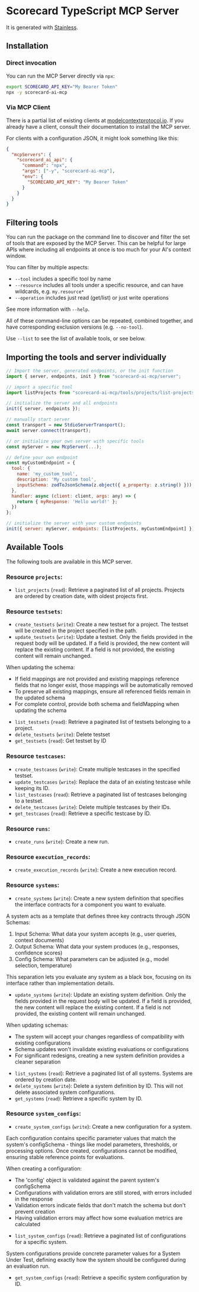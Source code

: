 # Scorecard TypeScript MCP Server

It is generated with [Stainless](https://www.stainless.com/).

## Installation

### Direct invocation

You can run the MCP Server directly via `npx`:

```sh
export SCORECARD_API_KEY="My Bearer Token"
npx -y scorecard-ai-mcp
```

### Via MCP Client

There is a partial list of existing clients at [modelcontextprotocol.io](https://modelcontextprotocol.io/clients). If you already
have a client, consult their documentation to install the MCP server.

For clients with a configuration JSON, it might look something like this:

```json
{
  "mcpServers": {
    "scorecard_ai_api": {
      "command": "npx",
      "args": ["-y", "scorecard-ai-mcp"],
      "env": {
        "SCORECARD_API_KEY": "My Bearer Token"
      }
    }
  }
}
```

## Filtering tools

You can run the package on the command line to discover and filter the set of tools that are exposed by the
MCP Server. This can be helpful for large APIs where including all endpoints at once is too much for your AI's
context window.

You can filter by multiple aspects:

- `--tool` includes a specific tool by name
- `--resource` includes all tools under a specific resource, and can have wildcards, e.g. `my.resource*`
- `--operation` includes just read (get/list) or just write operations

See more information with `--help`.

All of these command-line options can be repeated, combined together, and have corresponding exclusion versions (e.g. `--no-tool`).

Use `--list` to see the list of available tools, or see below.

## Importing the tools and server individually

```js
// Import the server, generated endpoints, or the init function
import { server, endpoints, init } from "scorecard-ai-mcp/server";

// import a specific tool
import listProjects from "scorecard-ai-mcp/tools/projects/list-projects";

// initialize the server and all endpoints
init({ server, endpoints });

// manually start server
const transport = new StdioServerTransport();
await server.connect(transport);

// or initialize your own server with specific tools
const myServer = new McpServer(...);

// define your own endpoint
const myCustomEndpoint = {
  tool: {
    name: 'my_custom_tool',
    description: 'My custom tool',
    inputSchema: zodToJsonSchema(z.object({ a_property: z.string() })),
  },
  handler: async (client: client, args: any) => {
    return { myResponse: 'Hello world!' };
  })
};

// initialize the server with your custom endpoints
init({ server: myServer, endpoints: [listProjects, myCustomEndpoint] });
```

## Available Tools

The following tools are available in this MCP server.

### Resource `projects`:

- `list_projects` (`read`): Retrieve a paginated list of all projects. Projects are ordered by creation date, with oldest projects first.

### Resource `testsets`:

- `create_testsets` (`write`): Create a new testset for a project. The testset will be created in the project specified in the path.
- `update_testsets` (`write`): Update a testset. Only the fields provided in the request body will be updated.
  If a field is provided, the new content will replace the existing content.
  If a field is not provided, the existing content will remain unchanged.

When updating the schema:

- If field mappings are not provided and existing mappings reference fields that no longer exist, those mappings will be automatically removed
- To preserve all existing mappings, ensure all referenced fields remain in the updated schema
- For complete control, provide both schema and fieldMapping when updating the schema

* `list_testsets` (`read`): Retrieve a paginated list of testsets belonging to a project.
* `delete_testsets` (`write`): Delete testset
* `get_testsets` (`read`): Get testset by ID

### Resource `testcases`:

- `create_testcases` (`write`): Create multiple testcases in the specified testset.
- `update_testcases` (`write`): Replace the data of an existing testcase while keeping its ID.
- `list_testcases` (`read`): Retrieve a paginated list of testcases belonging to a testset.
- `delete_testcases` (`write`): Delete multiple testcases by their IDs.
- `get_testcases` (`read`): Retrieve a specific testcase by ID.

### Resource `runs`:

- `create_runs` (`write`): Create a new run.

### Resource `execution_records`:

- `create_execution_records` (`write`): Create a new execution record.

### Resource `systems`:

- `create_systems` (`write`): Create a new system definition that specifies the interface contracts for a component you want to evaluate.

A system acts as a template that defines three key contracts through JSON Schemas:

1. Input Schema: What data your system accepts (e.g., user queries, context documents)
2. Output Schema: What data your system produces (e.g., responses, confidence scores)
3. Config Schema: What parameters can be adjusted (e.g., model selection, temperature)

This separation lets you evaluate any system as a black box, focusing on its interface rather than implementation details.

- `update_systems` (`write`): Update an existing system definition. Only the fields provided in the request body will be updated.
  If a field is provided, the new content will replace the existing content.
  If a field is not provided, the existing content will remain unchanged.

When updating schemas:

- The system will accept your changes regardless of compatibility with existing configurations
- Schema updates won't invalidate existing evaluations or configurations
- For significant redesigns, creating a new system definition provides a cleaner separation

* `list_systems` (`read`): Retrieve a paginated list of all systems. Systems are ordered by creation date.
* `delete_systems` (`write`): Delete a system definition by ID. This will not delete associated system configurations.
* `get_systems` (`read`): Retrieve a specific system by ID.

### Resource `system_configs`:

- `create_system_configs` (`write`): Create a new configuration for a system.

Each configuration contains specific parameter values that match the system's configSchema - things like model parameters, thresholds, or processing options.
Once created, configurations cannot be modified, ensuring stable reference points for evaluations.

When creating a configuration:

- The 'config' object is validated against the parent system's configSchema
- Configurations with validation errors are still stored, with errors included in the response
- Validation errors indicate fields that don't match the schema but don't prevent creation
- Having validation errors may affect how some evaluation metrics are calculated

* `list_system_configs` (`read`): Retrieve a paginated list of configurations for a specific system.

System configurations provide concrete parameter values for a System Under Test, defining exactly how the system should be configured during an evaluation run.

- `get_system_configs` (`read`): Retrieve a specific system configuration by ID.

